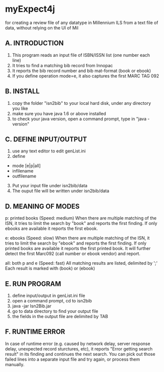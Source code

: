 myExpect4j
================================================================================== 
for creating a review file of any datatype in Millennium ILS from a text file of data, without relying on the UI of Mil


## A. INTRODUCTION

1. This program reads an input file of ISBN/ISSN list (one number each line)
2. It tries to find a matching bib record from Innopac
3. It reports the bib record number and bib mat-format (book or ebook)
4. If you define operation mode=e, it also captures the first MARC TAG 092


## B. INSTALL
1. copy the folder "isn2bib" to your local hard disk, under any directory you like
2. make sure you have java 1.6 or above installed
3. to check your java version, open a command prompt, type in "java -version"


## C. DEFINE INPUT/OUTPUT
1. use any text editor to edit genList.ini
2. define 
- mode [e|p|all]
- infilename
- outfilename
3. Put your input file under isn2bib/data
4. The ouput file will be written under isn2bib/data


## D. MEANING OF MODES
p: printed books (Speed: medium)
When there are multiple matching of the ISN, it tries to limit the search by "book" and reports the first finding.
If only ebooks are available it reports the first ebook.

e: ebooks (Speed: slow)
When there are multiple matching of the ISN, it tries to limit the search by "ebook" and reports the first finding.
If only printed books are available it reports the first printed book.
It will further detect the first Marc092 (call number or ebook vendor) and report.

all: both p and e (Speed: fast)
All matching results are listed, delimited by ';'
Each result is marked with (book) or (ebook)


## E. RUN PROGRAM
1. define input/output in genList.ini file
2. open a command prompt, cd to isn2bib
3. java -jar Isn2Bib.jar
4. go to data directory to find your output file
5. the fields in the output file are delimited by TAB


## F. RUNTIME ERROR
In case of runtime error (e.g. caused by network delay, server response delay, unexpected record sturctures, etc),
it reports "Error getting search result" in its finding and continues the next search.
You can pick out those failed lines into a separate input file and try again, or process them manually.


